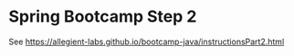 # Spring Bootcamp Step 2

See https://allegient-labs.github.io/bootcamp-java/instructionsPart2.html

